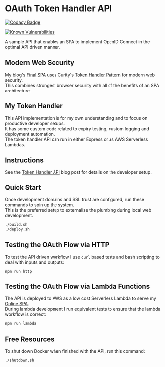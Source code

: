 # OAuth Token Handler API

[![Codacy Badge](https://app.codacy.com/project/badge/Grade/bc52d166f1624ef9a2c0cfbf283deb23)](https://www.codacy.com/gh/gary-archer/oauth.webproxyapi/dashboard?utm_source=github.com&amp;utm_medium=referral&amp;utm_content=gary-archer/oauth.webproxyapi&amp;utm_campaign=Badge_Grade)

[![Known Vulnerabilities](https://snyk.io/test/github/gary-archer/oauth.webproxyapi/badge.svg?targetFile=package.json)](https://snyk.io/test/github/gary-archer/oauth.webproxyapi?targetFile=package.json)

A sample API that enables an SPA to implement OpenID Connect in the optimal API driven manner.

## Modern Web Security

My blog's [Final SPA](https://github.com/gary-archer/oauth.websample.final) uses Curity's [Token Handler Pattern](https://github.com/curityio/web-oauth-via-bff) for modern web security.\
This combines strongest browser security with all of the benefits of an SPA architecture.

## My Token Handler

This API implementation is for my own understanding and to focus on productive developer setups.\
It has some custom code related to expiry testing, custom logging and deployment automation.\
The token handler API can run in either Express or as AWS Serverless Lambdas.

## Instructions

See the [Token Handler API](https://authguidance.com/2019/04/08/web-reverse-proxy-implementation/) blog post for details on the developer setup.

## Quick Start

Once development domains and SSL trust are configured, run these commands to spin up the system.\
This is the preferred setup to externalise the plumbing during local web development.

```bash
./build.sh
./deploy.sh
```

## Testing the OAuth Flow via HTTP

To test the API driven workflow I use `curl` based tests and bash scripting to deal with inputs and outputs:

```bash
npm run http
```

## Testing the OAuth Flow via Lambda Functions

The API is deployed to AWS as a low cost Serverless Lambda to serve my [Online SPA](https://authguidance.com/home/code-samples-quickstart/).\
During lambda development I run equivalent tests to ensure that the lambda workflow is correct:

```bash
npm run lambda
```

## Free Resources

To shut down Docker when finished with the API, run this command:

```bash
./shutdown.sh
```
